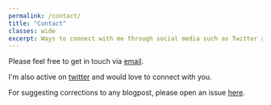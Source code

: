 ```yaml
---
permalink: /contact/
title: "Contact"
classes: wide
excerpt: Ways to connect with me through social media such as Twitter and Linkedin and via email.
---
```


Please feel free to get in touch via [email](mailto:ericyaang@gmail.com).  

I'm also active on [twitter](https://twitter.com/ericyaang_) and would love to connect with you.
  
For suggesting corrections to any blogpost, please open an issue [here](https://github.com/ericyaang/ericyaang.github.io/issues/new).
